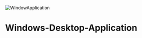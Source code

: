 ![WindowApplication](https://user-images.githubusercontent.com/77405050/131416094-6fa2fe5f-7b91-49fb-8cd2-02987b0c6ba6.PNG)
# Windows-Desktop-Application
